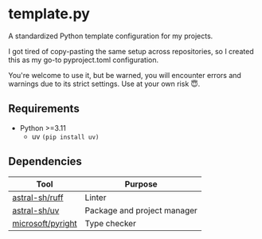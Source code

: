 # template.py
A standardized Python template configuration for my projects.

I got tired of copy-pasting the same setup across repositories, so I created this as my go-to pyproject.toml configuration.

You're welcome to use it, but be warned, you will encounter errors and warnings due to its strict settings. Use at your own risk 😇.

## Requirements
- Python >=3.11
  - uv `(pip install uv)`

## Dependencies
| Tool | Purpose |
| --- | --- |
| [astral-sh/ruff](https://github.com/astral-sh/ruff) | Linter |
| [astral-sh/uv](https://github.com/astral-sh/uv) | Package and project manager |
| [microsoft/pyright](https://github.com/microsoft/pyright) | Type checker |
